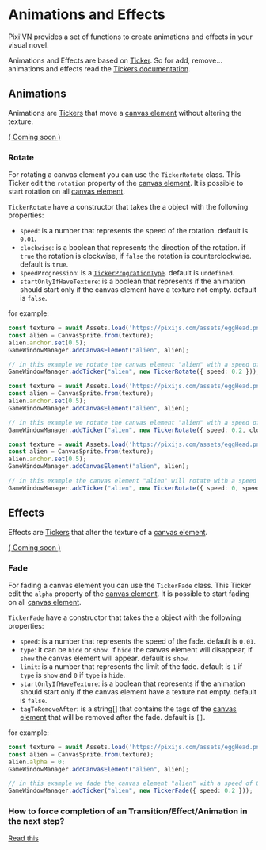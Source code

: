 # Animations and Effects

Pixi'VN provides a set of functions to create animations and effects in your visual novel.

Animations and Effects are based on [Ticker](Tickers). So for add, remove... animations and effects read the [Tickers documentation](Tickers).

## Animations

Animations are [Tickers](Tickers) that move a [canvas element](Canvas-Elements) without altering the texture.

[( Coming soon )](https://github.com/DRincs-Productions/pixi-vn/issues/20)

### Rotate

For rotating a canvas element you can use the `TickerRotate` class.
This Ticker edit the `rotation` property of the [canvas element](Canvas-Elements).
It is possible to start rotation on all [canvas element](Canvas-Elements).

`TickerRotate` have a constructor that takes the a object with the following properties:

* `speed`: is a number that represents the speed of the rotation. default is `0.01`.
* `clockwise`: is a boolean that represents the direction of the rotation. if `true` the rotation is clockwise, if `false` the rotation is counterclockwise. default is `true`.
* `speedProgression`: is a [`TickerProgrationType`](Tickers). default is `undefined`.
* `startOnlyIfHaveTexture`: is a boolean that represents if the animation should start only if the canvas element have a texture not empty. default is `false`.

for example:

```typescript
const texture = await Assets.load('https://pixijs.com/assets/eggHead.png');
const alien = CanvasSprite.from(texture);
alien.anchor.set(0.5);
GameWindowManager.addCanvasElement("alien", alien);

// in this example we rotate the canvas element "alien" with a speed of 0.2
GameWindowManager.addTicker("alien", new TickerRotate({ speed: 0.2 }));
```

```typescript
const texture = await Assets.load('https://pixijs.com/assets/eggHead.png');
const alien = CanvasSprite.from(texture);
alien.anchor.set(0.5);
GameWindowManager.addCanvasElement("alien", alien);

// in this example we rotate the canvas element "alien" with a speed of 0.2 and counterclockwise
GameWindowManager.addTicker("alien", new TickerRotate({ speed: 0.2, clockwise: false }, 2000))
```

```typescript
const texture = await Assets.load('https://pixijs.com/assets/eggHead.png');
const alien = CanvasSprite.from(texture);
alien.anchor.set(0.5);
GameWindowManager.addCanvasElement("alien", alien);

// in this example the canvas element "alien" will rotate with a speed of 0 and the speed will increase linearly until it reaches 0.5
GameWindowManager.addTicker("alien", new TickerRotate({ speed: 0, speedProgression: { type: "linear", amt: 0.001, limit: 0.5 } }))
```

## Effects

Effects are [Tickers](Tickers) that alter the texture of a [canvas element](Canvas-Elements).

[( Coming soon )](https://github.com/DRincs-Productions/pixi-vn/issues/20)

### Fade

For fading a canvas element you can use the `TickerFade` class.
This Ticker edit the `alpha` property of the [canvas element](Canvas-Elements).
It is possible to start fading on all [canvas element](Canvas-Elements).

`TickerFade` have a constructor that takes the a object with the following properties:

* `speed`: is a number that represents the speed of the fade. default is `0.01`.
* `type`: it can be `hide` or `show`. if `hide` the canvas element will disappear, if `show` the canvas element will appear. default is `show`.
* `limit`: is a number that represents the limit of the fade. default is `1` if `type` is `show` and `0` if `type` is `hide`.
* `startOnlyIfHaveTexture`: is a boolean that represents if the animation should start only if the canvas element have a texture not empty. default is `false`.
* `tagToRemoveAfter`: is a string[] that contains the tags of the [canvas element](Canvas-Elements) that will be removed after the fade. default is `[]`.

for example:

```typescript
const texture = await Assets.load('https://pixijs.com/assets/eggHead.png');
const alien = CanvasSprite.from(texture);
alien.alpha = 0;
GameWindowManager.addCanvasElement("alien", alien);

// in this example we fade the canvas element "alien" with a speed of 0.2
GameWindowManager.addTicker("alien", new TickerFade({ speed: 0.2 }));
```

### How to force completion of an Transition/Effect/Animation in the next step?

[Read this](/Various-Answers.md#how-to-force-completion-of-an-transition-effect-animation-in-the-next-step)
